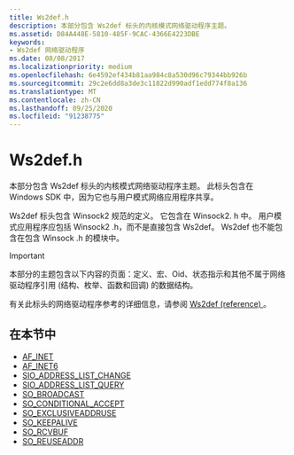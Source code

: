 ```yaml
---
title: Ws2def.h
description: 本部分包含 Ws2def 标头的内核模式网络驱动程序主题。
ms.assetid: D84A448E-5810-485F-9CAC-4366E4223DBE
keywords:
- Ws2def 网络驱动程序
ms.date: 08/08/2017
ms.localizationpriority: medium
ms.openlocfilehash: 6e4592ef434b81aa984c8a530d96c79344bb926b
ms.sourcegitcommit: 29c2e6dd8a3de3c11822d990adf1edd774f8a136
ms.translationtype: MT
ms.contentlocale: zh-CN
ms.lasthandoff: 09/25/2020
ms.locfileid: "91238775"
---
```

# <a name="ws2defh"></a>Ws2def.h

本部分包含 Ws2def 标头的内核模式网络驱动程序主题。 此标头包含在 Windows SDK 中，因为它也与用户模式网络应用程序共享。

Ws2def 标头包含 Winsock2 规范的定义。 它包含在 Winsock2. h 中。 用户模式应用程序应包括 Winsock2 .h，而不是直接包含 Ws2def。 Ws2def 也不能包含在包含 Winsock .h 的模块中。

> [!IMPORTANT]
> 本部分的主题包含以下内容的页面：定义、宏、Oid、状态指示和其他不属于网络驱动程序引用 (结构、枚举、函数和回调) 的数据结构。 
>
> 有关此标头的网络驱动程序参考的详细信息，请参阅 [Ws2def (reference) ](https://docs.microsoft.com/previous-versions/windows/hardware/drivers/mt808757(v=vs.85))。

## <a name="in-this-section"></a>在本节中

* [AF_INET](af-inet.md)
* [AF_INET6](af-inet6.md)
* [SIO_ADDRESS_LIST_CHANGE](sio-address-list-change.md)
* [SIO_ADDRESS_LIST_QUERY](sio-address-list-query.md)
* [SO_BROADCAST](so-broadcast.md)
* [SO_CONDITIONAL_ACCEPT](so-conditional-accept.md)
* [SO_EXCLUSIVEADDRUSE](so-exclusiveaddruse.md)
* [SO_KEEPALIVE](so-keepalive.md)
* [SO_RCVBUF](so-rcvbuf.md)
* [SO_REUSEADDR](so-reuseaddr.md)



